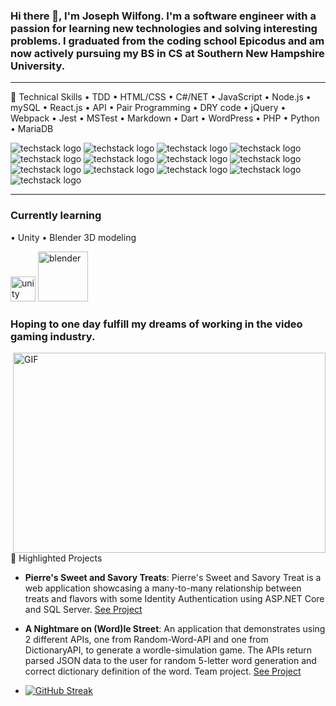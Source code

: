 
### Hi there 👋, I'm Joseph Wilfong. I'm a software engineer with a passion for learning new technologies and solving interesting problems. I graduated from the coding school Epicodus and am now actively pursuing my BS in CS at Southern New Hampshire University.

---

🔧 Technical Skills
• TDD
• HTML/CSS
• C#/NET
• JavaScript
• Node.js
• mySQL
• React.js
• API
• Pair Programming
• DRY code
• jQuery
• Webpack
• Jest
• MSTest
• Markdown
• Dart
• WordPress
• PHP
• Python
• MariaDB


![techstack logo](https://readme-components.vercel.app/api?component=logo&logo=react&text=true&animation=spin)
![techstack logo](https://readme-components.vercel.app/api?component=logo&logo=javascript&text=true&animation=spin&&fill=58D68D)
![techstack logo](https://readme-components.vercel.app/api?component=logo&logo=csharp&text=true&animation=spin&&fill=CD5C5C)
![techstack logo](https://readme-components.vercel.app/api?component=logo&logo=.net&text=true&animation=spin&&fill=#9FE2BF)
![techstack logo](https://readme-components.vercel.app/api?component=logo&logo=mysql&text=true&animation=spin&&fill=DE3163)
![techstack logo](https://readme-components.vercel.app/api?component=logo&logo=node.js&text=true&animation=spin&&fill=585CD6)
![techstack logo](https://readme-components.vercel.app/api?component=logo&logo=bootstrap&text=true&animation=spin&&fill=CDC80F)
![techstack logo](https://readme-components.vercel.app/api?component=logo&logo=dart&text=true&animation=spin&&fill=355C7D)
![techstack logo](https://readme-components.vercel.app/api?component=logo&logo=flutter&text=true&animation=spin&&fill=E5FCC2)
![techstack logo](https://readme-components.vercel.app/api?component=logo&logo=wordpress&text=true&animation=spin)
![techstack logo](https://readme-components.vercel.app/api?component=logo&logo=php&text=true&animation=spin)
![techstack logo](https://readme-components.vercel.app/api?component=logo&logo=python&text=true&animation=spin)
![techstack logo](https://readme-components.vercel.app/api?component=logo&logo=cplusplus&text=true&animation=spin)


---

### Currently learning
• Unity
• Blender 3D modeling
<div>
<img src="https://cdn.jsdelivr.net/gh/devicons/devicon/icons/unity/unity-original.svg" title="unity" width="40" height="40" />
<img src="https://cdn.jsdelivr.net/gh/devicons/devicon/icons/blender/blender-original-wordmark.svg" title="blender" width="80" height="80" />
</div>
          
### Hoping to one day fulfill my dreams of working in the video gaming industry.

<img align="right" alt="GIF" src="https://github.com/abhisheknaiidu/abhisheknaiidu/blob/master/code.gif?raw=true" width="500" height="320" />

📖 Highlighted Projects
- **Pierre's Sweet and Savory Treats**: Pierre's Sweet and Savory Treat is a web application showcasing a many-to-many relationship between treats and flavors with some Identity Authentication using ASP.NET Core and SQL Server. [See Project](https://github.com/jcarenza67/Pierres-Sweet-and-Savory-Treats.Solution)
- **A Nightmare on (Word)le Street**: An application that demonstrates using 2 different APIs, one from Random-Word-API and one from DictionaryAPI, to generate a wordle-simulation game. The APIs return parsed JSON data to the user for random 5-letter word generation and correct dictionary definition of the word. Team project. [See Project](https://github.com/jcarenza67/wordle-app)

- [![GitHub Streak](https://streak-stats.demolab.com?user=jcarenza67&theme=shades-of-purple&mode=weekly&exclude_days=Sun%2CSat)](https://git.io/streak-stats)
